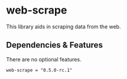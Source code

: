 # web-scrape

This library aids in scraping data from the web.

## Dependencies & Features

There are no optional features.

    web-scrape = "0.5.0-rc.1"
